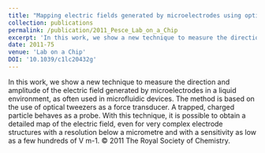 ```yaml
---
title: "Mapping electric fields generated by microelectrodes using optically trapped charged microspheres"
collection: publications
permalink: /publication/2011_Pesce_Lab_on_a_Chip
excerpt: 'In this work, we show a new technique to measure the direction and amplitude of the electric field generated by microelectrodes in a liquid environment, as often used in microfluidic devices. The method is based on the use of optical tweezers as a force transducer. A trapped, charged particle behaves as a probe. With this technique, it is possible to obtain a detailed map of the electric field, even for very complex electrode structures with a resolution below a micrometre and with a sensitivity as low as a few hundreds of V m-1. © 2011 The Royal Society of Chemistry.'
date: 2011-75
venue: 'Lab on a Chip'
DOI: '10.1039/c1lc20432g'
---
```

In this work, we show a new technique to measure the direction and amplitude of the electric field generated by microelectrodes in a liquid environment, as often used in microfluidic devices. The method is based on the use of optical tweezers as a force transducer. A trapped, charged particle behaves as a probe. With this technique, it is possible to obtain a detailed map of the electric field, even for very complex electrode structures with a resolution below a micrometre and with a sensitivity as low as a few hundreds of V m-1. © 2011 The Royal Society of Chemistry.
